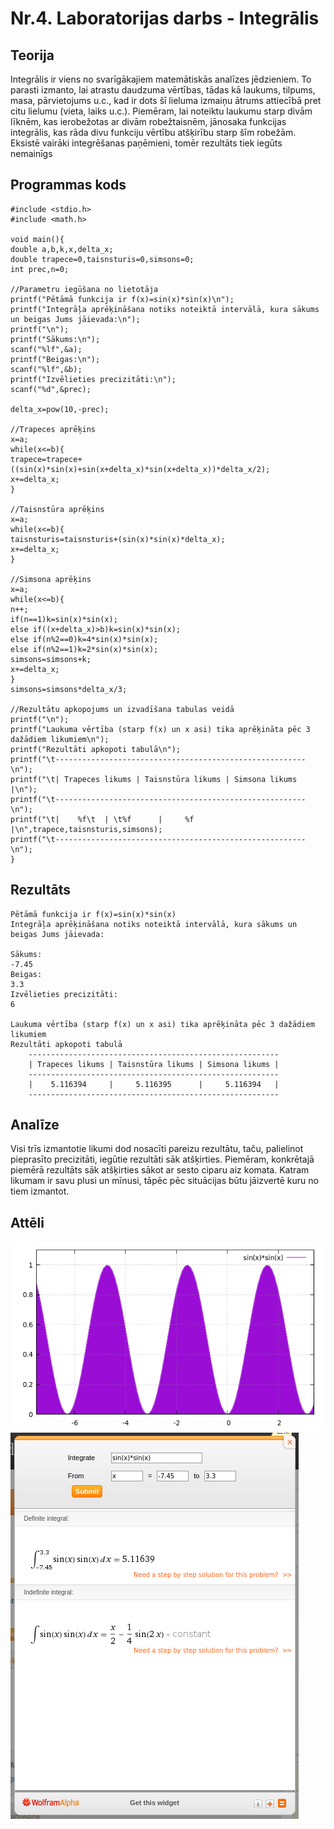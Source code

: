 # Nr.4. Laboratorijas darbs - Integrālis

## Teorija

Integrālis ir viens no svarīgākajiem matemātiskās analīzes jēdzieniem. To parasti izmanto, lai atrastu daudzuma vērtības, tādas kā laukums, tilpums, masa, pārvietojums u.c., kad ir dots šī lieluma izmaiņu ātrums attiecībā pret citu lielumu (vieta, laiks u.c.). Piemēram, lai noteiktu laukumu starp divām līknēm, kas ierobežotas ar divām robežtaisnēm, jānosaka funkcijas integrālis, kas rāda divu funkciju vērtību atšķirību starp šīm robežām.
Eksistē vairāki integrēšanas paņēmieni, tomēr rezultāts tiek iegūts nemainīgs

## Programmas kods
```
#include <stdio.h>
#include <math.h>

void main(){
double a,b,k,x,delta_x;
double trapece=0,taisnsturis=0,simsons=0;
int prec,n=0;

//Parametru iegūšana no lietotāja
printf("Pētāmā funkcija ir f(x)=sin(x)*sin(x)\n");
printf("Integrāļa aprēķināšana notiks noteiktā intervālā, kura sākums un beigas Jums jāievada:\n");
printf("\n");
printf("Sākums:\n");
scanf("%lf",&a);
printf("Beigas:\n");
scanf("%lf",&b);
printf("Izvēlieties precizitāti:\n");
scanf("%d",&prec);

delta_x=pow(10,-prec);

//Trapeces aprēķins
x=a;
while(x<=b){
trapece=trapece+((sin(x)*sin(x)+sin(x+delta_x)*sin(x+delta_x))*delta_x/2);
x+=delta_x;
}

//Taisnstūra aprēķins
x=a;
while(x<=b){
taisnsturis=taisnsturis+(sin(x)*sin(x)*delta_x);
x+=delta_x;
}

//Simsona aprēķins
x=a;
while(x<=b){
n++;
if(n==1)k=sin(x)*sin(x);
else if((x+delta_x)>b)k=sin(x)*sin(x);
else if(n%2==0)k=4*sin(x)*sin(x);
else if(n%2==1)k=2*sin(x)*sin(x);
simsons=simsons+k;
x+=delta_x;
}
simsons=simsons*delta_x/3;

//Rezultātu apkopojums un izvadīšana tabulas veidā
printf("\n");
printf("Laukuma vērtība (starp f(x) un x asi) tika aprēķināta pēc 3 dažādiem likumiem\n");
printf("Rezultāti apkopoti tabulā\n");
printf("\t--------------------------------------------------------\n");
printf("\t| Trapeces likums | Taisnstūra likums | Simsona likums |\n");
printf("\t--------------------------------------------------------\n");
printf("\t|    %f\t  | \t%f      |     %f   |\n",trapece,taisnsturis,simsons);
printf("\t--------------------------------------------------------\n");
}
```
## Rezultāts 
```
Pētāmā funkcija ir f(x)=sin(x)*sin(x)
Integrāļa aprēķināšana notiks noteiktā intervālā, kura sākums un beigas Jums jāievada:

Sākums:
-7.45
Beigas:
3.3
Izvēlieties precizitāti:
6

Laukuma vērtība (starp f(x) un x asi) tika aprēķināta pēc 3 dažādiem likumiem
Rezultāti apkopoti tabulā
	--------------------------------------------------------
	| Trapeces likums | Taisnstūra likums | Simsona likums |
	--------------------------------------------------------
	|    5.116394	  | 	5.116395      |     5.116394   |
	--------------------------------------------------------
```
## Analīze
Visi trīs izmantotie likumi dod nosacīti pareizu rezultātu, taču, palielinot pieprasīto precizitāti, iegūtie rezultāti sāk atšķirties. Piemēram, konkrētajā piemērā rezultāts sāk atšķirties sākot ar sesto ciparu aiz komata. Katram likumam ir savu plusi un mīnusi, tāpēc pēc situācijas būtu jāizvertē kuru no tiem izmantot.
## Attēli
![grafiks](https://github.com/ErvinsLazdins/RTR105/blob/master/darbi/4ld_integral/4ld_gnuplot.png)
![wolframpieradijums](https://github.com/ErvinsLazdins/RTR105/blob/master/darbi/4ld_integral/4ld_wolframalpha.png)
